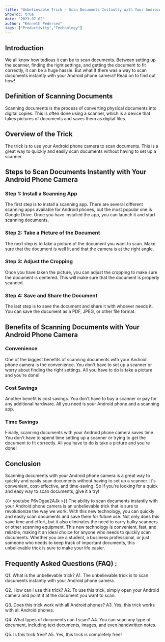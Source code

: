 ```yaml
---
title: "Unbelievable Trick - Scan Documents Instantly with Your Android Phone Camera!"
ShowToc: true 
date: "2023-07-02"
author: "Kenneth Pedersen" 
tags: ["Productivity","Technology"]
---
```

## Introduction

We all know how tedious it can be to scan documents. Between setting up the scanner, finding the right settings, and getting the document to fit correctly, it can be a huge hassle. But what if there was a way to scan documents instantly with your Android phone camera? Read on to find out how!

## Definition of Scanning Documents

Scanning documents is the process of converting physical documents into digital copies. This is often done using a scanner, which is a device that takes pictures of documents and saves them as digital files.

## Overview of the Trick

The trick is to use your Android phone camera to scan documents. This is a great way to quickly and easily scan documents without having to set up a scanner.

## Steps to Scan Documents Instantly with Your Android Phone Camera

### Step 1: Install a Scanning App

The first step is to install a scanning app. There are several different scanning apps available for Android phones, but the most popular one is Google Drive. Once you have installed the app, you can launch it and start scanning documents.

### Step 2: Take a Picture of the Document

The next step is to take a picture of the document you want to scan. Make sure that the document is well lit and that the camera is at the right angle.

### Step 3: Adjust the Cropping

Once you have taken the picture, you can adjust the cropping to make sure the document is centered. This will make sure that the document is properly scanned.

### Step 4: Save and Share the Document

The last step is to save the document and share it with whoever needs it. You can save the document as a PDF, JPEG, or other file format.

## Benefits of Scanning Documents with Your Android Phone Camera

### Convenience

One of the biggest benefits of scanning documents with your Android phone camera is the convenience. You don't have to set up a scanner or worry about finding the right settings. All you have to do is take a picture and you're done!

### Cost Savings

Another benefit is cost savings. You don't have to buy a scanner or pay for any additional hardware. All you need is your Android phone and a scanning app.

### Time Savings

Finally, scanning documents with your Android phone camera saves time. You don't have to spend time setting up a scanner or trying to get the document to fit correctly. All you have to do is take a picture and you're done!

## Conclusion

Scanning documents with your Android phone camera is a great way to quickly and easily scan documents without having to set up a scanner. It's convenient, cost-effective, and time-saving. So if you're looking for a quick and easy way to scan documents, give it a try!

{{< youtube P6vOgae2AJk >}} 
The ability to scan documents instantly with your Android phone camera is an unbelievable trick that is sure to revolutionize the way we work. With this new technology, you can quickly and easily scan documents and save them for future use. Not only does this save time and effort, but it also eliminates the need to carry bulky scanners or other scanning equipment. This new technology is convenient, fast, and reliable, making it an ideal choice for anyone who needs to quickly scan documents. Whether you are a student, a business professional, or just someone who needs to keep track of important documents, this unbelievable trick is sure to make your life easier.

## Frequently Asked Questions (FAQ) :
Q1. What is the unbelievable trick?
A1. The unbelievable trick is to scan documents instantly with your Android phone camera.

Q2. How can I use this trick?
A2. To use this trick, simply open your Android camera and point it at the document you want to scan.

Q3. Does this trick work with all Android phones?
A3. Yes, this trick works with all Android phones.

Q4. What types of documents can I scan?
A4. You can scan any type of document, including text documents, images, and even handwritten notes.

Q5. Is this trick free?
A5. Yes, this trick is completely free!


